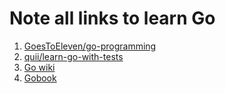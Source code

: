 # Note all links to learn Go

1. [GoesToEleven/go-programming](https://github.com/GoesToEleven/go-programming)
2. [quii/learn-go-with-tests](https://github.com/quii/learn-go-with-tests)
3. [Go wiki](https://github.com/golang/go/wiki/Learn)
4. [Gobook](https://miek.nl/go/)
